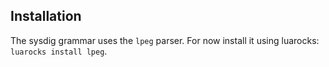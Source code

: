 Installation
------------

The sysdig grammar uses the `lpeg` parser. For now install it using luarocks:
`luarocks install lpeg`.


